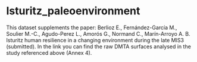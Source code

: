 # Isturitz_paleoenvironment
This dataset supplements the paper: Berlioz E., Fernández-García M., Soulier M.-C., Agudo-Perez L., Amorós G., Normand C., Marín-Arroyo A. B. Isturitz human resilience in a changing environment during the late MIS3 (submitted). In the link  you can find the raw DMTA surfaces analysed in the study referenced above (Annex 4).
